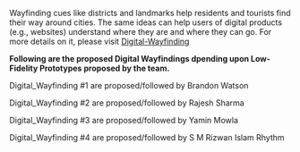Wayfinding cues like districts and landmarks help residents and tourists find their way around cities. The same ideas can help users of digital products (e.g., websites) understand where they are and where they can go. For more details on it, please visit [Digital-Wayfinding](https://www.nngroup.com/videos/digital-wayfinding/)

**Following are the proposed Digital Wayfindings dpending upon Low-Fidelity Prototypes proposed by the team.**

Digital_Wayfinding #1 are proposed/followed by Brandon Watson

Digital_Wayfinding #2 are proposed/followed by Rajesh Sharma

Digital_Wayfinding #3 are proposed/followed by Yamin Mowla

Digital_Wayfinding #4 are proposed/followed by S M Rizwan Islam Rhythm

